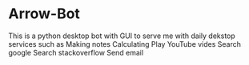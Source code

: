 # Arrow-Bot
This is a python desktop bot with GUI to serve me with daily dekstop services such as
Making notes
Calculating 
Play YouTube vides
Search google
Search stackoverflow
Send email
